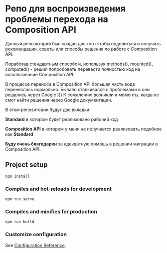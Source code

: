 # Репо для воспроизведения проблемы перехода на Composition API
Данный репозиторий был создан для того чтобы поделиться и получить рекомендации, советы или способы решения по работе с Composition API.

Поработав стандартным способом, используя methods(), mounted(), computed() - решил попробовать перевести полностью код на использование Composition API.

В процессе переноса в Composition API большая часть кода перенеслась нормально.
Бывало сталкивался с проблемами и они решались через Google )))
К сожалению возникли и моменты, когда не смог найти решения через Google  документации.

В этом репозитории будут две вкладки:

**Standard** в котором будет реализовано рабочий код

**Composition API** в котором у меня не получается реализовать подобное как __Standard__

**Буду очень благодарен** за адекватную помошь в решении миграции в Composition API.



## Project setup
```
npm install
```

### Compiles and hot-reloads for development
```
npm run serve
```

### Compiles and minifies for production
```
npm run build
```

### Customize configuration
See [Configuration Reference](https://cli.vuejs.org/config/).
